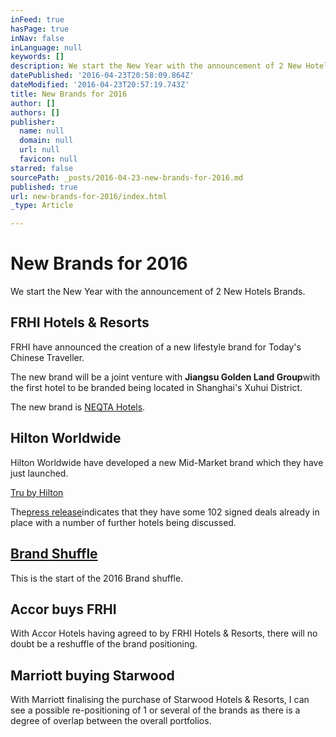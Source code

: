 ```yaml
---
inFeed: true
hasPage: true
inNav: false
inLanguage: null
keywords: []
description: We start the New Year with the announcement of 2 New Hotels Brands.
datePublished: '2016-04-23T20:58:09.864Z'
dateModified: '2016-04-23T20:57:19.743Z'
title: New Brands for 2016
author: []
authors: []
publisher:
  name: null
  domain: null
  url: null
  favicon: null
starred: false
sourcePath: _posts/2016-04-23-new-brands-for-2016.md
published: true
url: new-brands-for-2016/index.html
_type: Article

---
```

# New Brands for 2016

We start the New Year with the announcement of 2 New Hotels Brands.

## FRHI Hotels & Resorts

FRHI have announced the creation of a new lifestyle brand for Today's Chinese Traveller.

The new brand will be a joint venture with **Jiangsu Golden Land Group**with the first hotel to be branded being located in Shanghai's Xuhui District.

The new brand is [NEQTA Hotels][0].

## Hilton Worldwide

Hilton Worldwide have developed a new Mid-Market brand which they have just launched.

[Tru by Hilton][1]

The[press release][2]indicates that they have some 102 signed deals already in place with a number of further hotels being discussed.

## [Brand Shuffle][3]

This is the start of the 2016 Brand shuffle.

## Accor buys FRHI

With Accor Hotels having agreed to by FRHI Hotels & Resorts, there will no doubt be a reshuffle of the brand positioning.

## Marriott buying Starwood

With Marriott finalising the purchase of Starwood Hotels & Resorts, I can see a possible re-positioning of 1 or several of the brands as there is a degree of overlap between the overall portfolios.

[0]: http://www.marketwired.com/press-release/frhi-hotels-resorts-introduces-neqta-hotels-a-new-lifestyle-hotel-brand-todays-chinese-2089948.htm
[1]: http://trubyhilton.com/
[2]: http://news.hiltonworldwide.com/index.cfm/newsroom/detail/29961
[3]: null